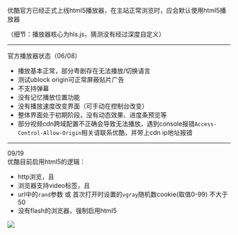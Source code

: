 优酷官方已经正式上线html5播放器，在主站正常浏览时，应会默认使用html5播放器  

（细节：播放器核心为hls.js，猜测没有经过深度自定义）

---
官方播放器状态（06/08）  
- 播放基本正常，部分粤剧存在无法播放/切换语言  
- 测试ublock origin可正常屏蔽贴片广告  
- 不支持弹幕  
- 没有记忆播放位置功能  
- 没有播放速度改变界面（可手动在控制台改变）  
- 整体界面处于初期阶段，没有动态效果、进度条预览等  
- 部分视频cdn跨域配置不正确会导致无法播放，遇到console报错`Access-Control-Allow-Origin`相关请联系优酷，并带上cdn ip地址报错 

---
09/19  
优酷目前启用html5的逻辑：  
- http浏览，且  
- 浏览器支持video标签，且  
- url中的`rand`参数 或 首次打开时设置的`vgray`随机数cookie(取值0-99) 不大于50
- 没有flash的浏览器，强制启用html5  

![](http://wx2.sinaimg.cn/large/763783e4ly1fjos79tgnuj20lr0dzzlv.jpg)
